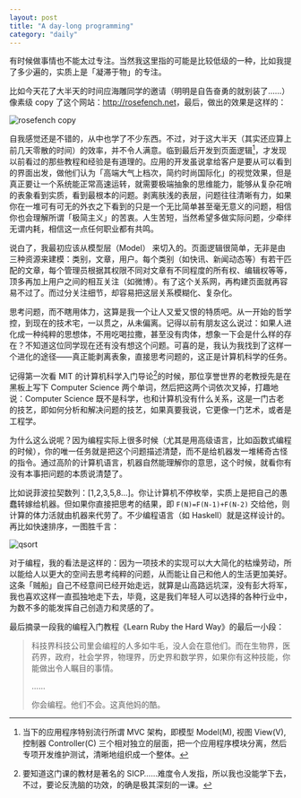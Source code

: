 ```yaml
---
layout: post
title: "A day-long programming"
category: "daily"
---
```


有时候做事情也不能太过专注。当然我这里指的可能是比较低级的一种，比如我提了多少遍的，实质上是「凝滞于物」的专注。

比如今天花了大半天的时间应海雕同学的邀请（明明是自告奋勇的就别装了……）像素级 copy 了这个网站：<http://rosefench.net>，最后，做出的效果是这样的：

![rosefench copy](http://landingtoday-pic.stor.sinaapp.com/original/f8f70a4431f8c9936b1200352d15b0dd.png)

自我感觉还是不错的，从中也学了不少东西。不过，对于这大半天（其实还应算上前几天零散的时间）的效率，并不令人满意。临到最后开发到页面逻辑[^1]，才发现以前看过的那些教程和经验是有道理的。应用的开发虽说拿给客户是要从可以看到的界面出发，做他们认为「高端大气上档次，简约时尚国际化」的视觉效果，但是真正要让一个系统能正常高速运转，就需要极端抽象的思维能力，能够从复杂花哨的表象看到实质，看到最根本的问题。剥离肤浅的表层，问题往往清晰有力，如果你在一堆可有可无的外衣之下看到的只是一个无比简单甚至毫无意义的问题，相信你也会理解所谓「极简主义」的苦衷。人生苦短，当然希望多做实际问题，少牵绊无谓内耗，相信这一点任何职业都有共鸣。

说白了，我最初应该从模型层（Model） 来切入的。页面逻辑很简单，无非是由三种资源来建模：类别，文章，用户。每个类别（如快讯、新闻动态等）有若干匹配的文章，每个管理员根据其权限不同对文章有不同程度的所有权、编辑权等等，顶多再加上用户之间的相互关注（如微博）。有了这个关系网，再构建页面就再容易不过了。而过分关注细节，却容易把这层关系模糊化、复杂化。

思考问题，而不瞎用体力，这算是我一个让人又爱又恨的特质吧。从一开始的哲学控，到现在的技术宅，一以贯之，从未偏离。记得以前有朋友这么说过：如果人进化成一种纯粹的思想体，不用吃喝拉撒，甚至没有肉体，想象一下会是什么样的存在？不知道这位同学现在还有没有想这个问题。可喜的是，我认为我找到了这样一个进化的途径——真正能剥离表象，直接思考问题的，这正是计算机科学的任务。

记得第一次看 MIT 的计算机科学入门导论[^2]的时候，那位享誉世界的老教授先是在黑板上写下 Computer Science 两个单词，然后把这两个词依次叉掉，打趣地说：Computer Science 既不是科学，也和计算机没有什么关系，这是一门古老的技艺，即如何分析和解决问题的技艺，如果真要我说，它更像一门艺术，或者是工程学。

为什么这么说呢？因为编程实际上很多时候（尤其是用高级语言，比如函数式编程的时候），你的唯一任务就是把这个问题描述清楚，而不是给机器发一堆稀奇古怪的指令。通过高阶的计算机语言，机器自然能理解你的意思，这个时候，就看你有没有本事把问题的本质说清楚了。

比如说菲波拉契数列：[1,2,3,5,8...]。你让计算机不停枚举，实质上是把自己的愚蠢转嫁给机器。但如果你直接把思考的结果，即 `F(N)=F(N-1)+F(N-2)` 交给他，则计算的体力活就由机器来代劳了。不少编程语言（如 Haskell）就是这样设计的。再比如快速排序，一图胜千言：

![qsort](http://learnyouahaskell-zh-tw.csie.org/img/quicksort.png)

对于编程，我的看法是这样的：因为一项技术的实现可以大大简化的枯燥劳动，所以能给人以更大的空间去思考纯粹的问题，从而能让自己和他人的生活更加美好。这条「贼船」自己不经意间已经开始走远，就算是山高路远坑深，没有彭大将军，我也喜欢这样一直孤独地走下去，毕竟，这是我们年轻人可以选择的各种行业中，为数不多的能发挥自己创造力和灵感的了。

最后摘录一段我的编程入门教程《Learn Ruby the Hard Way》的最后一小段：

> 科技界科技公司里会编程的人多如牛毛，没人会在意他们。而在生物界，医药界，政府，社会学界，物理界，历史界和数学界，如果你有这种技能，你能做出令人瞩目的事情。
> 
> ......
> 
> 你会编程。他们不会。这真他妈的酷。

[^1]: 当下的应用程序特别流行所谓 MVC 架构，即模型 Model(M), 视图 View(V), 控制器 Controller(C) 三个相对独立的层面，把一个应用程序模块分离，然后专项开发维护测试，清晰地组织成一个整体。

[^2]: 要知道这门课的教材是著名的 SICP……难度令人发指，所以我也没能学下去，不过，要论反洗脑的功效，的确是极其深刻的一课。